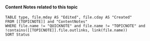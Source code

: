 #### Content Notes related to this topic
```dataview
TABLE type, file.mday AS "Edited", file.cday AS "Created"
FROM [[TOPICNOTE]] and "ContentNotes"
WHERE file.name != "QUICKNOTE" and file.name != "TOPICNOTE" and !contains([[TOPICNOTE]].file.outlinks, link(file.name))
SORT Status
```
